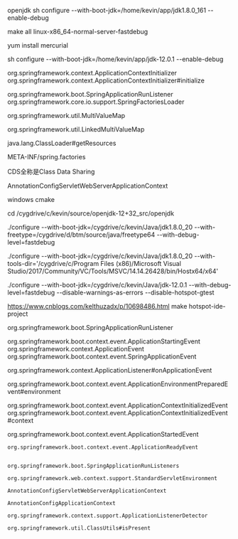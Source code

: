 openjdk
sh configure --with-boot-jdk=/home/kevin/app/jdk1.8.0_161  --enable-debug

make all linux-x86_64-normal-server-fastdebug



yum install mercurial


sh configure --with-boot-jdk=/home/kevin/app/jdk-12.0.1  --enable-debug


org.springframework.context.ApplicationContextInitializer
org.springframework.context.ApplicationContextInitializer#initialize

org.springframework.boot.SpringApplicationRunListener
org.springframework.core.io.support.SpringFactoriesLoader

org.springframework.util.MultiValueMap

org.springframework.util.LinkedMultiValueMap

java.lang.ClassLoader#getResources

META-INF/spring.factories


CDS全称是Class Data Sharing



AnnotationConfigServletWebServerApplicationContext


windows
cmake

cd /cygdrive/c/kevin/source/openjdk-12+32_src/openjdk

./configure --with-boot-jdk=/cygdrive/c/kevin/Java/jdk1.8.0_20 --with-freetype=/cygdrive/d/btm/source/java/freetype64 --with-debug-level=fastdebug


./configure --with-boot-jdk=/cygdrive/c/kevin/Java/jdk1.8.0_20 --with-tools-dir='/cygdrive/c/Program Files (x86)/Microsoft Visual Studio/2017/Community/VC/Tools/MSVC/14.14.26428/bin/Hostx64/x64'


./configure --with-boot-jdk=/cygdrive/c/kevin/Java/jdk-12.0.1 --with-debug-level=fastdebug --disable-warnings-as-errors --disable-hotspot-gtest 

https://www.cnblogs.com/kelthuzadx/p/10698486.html
make hotspot-ide-project


org.springframework.boot.SpringApplicationRunListener


org.springframework.boot.context.event.ApplicationStartingEvent
org.springframework.context.ApplicationEvent
org.springframework.boot.context.event.SpringApplicationEvent


org.springframework.context.ApplicationListener#onApplicationEvent


org.springframework.boot.context.event.ApplicationEnvironmentPreparedEvent#environment


org.springframework.boot.context.event.ApplicationContextInitializedEvent
org.springframework.boot.context.event.ApplicationContextInitializedEvent#context


org.springframework.boot.context.event.ApplicationStartedEvent
```````````````````````````````````
org.springframework.boot.context.event.ApplicationReadyEvent


org.springframework.boot.SpringApplicationRunListeners

org.springframework.web.context.support.StandardServletEnvironment

AnnotationConfigServletWebServerApplicationContext

AnnotationConfigApplicationContext

org.springframework.context.support.ApplicationListenerDetector

org.springframework.util.ClassUtils#isPresent